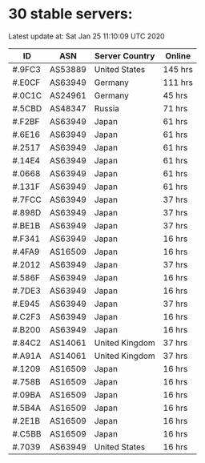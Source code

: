 # 30 stable servers:

Latest update at: Sat Jan 25 11:10:09 UTC 2020

| ID | ASN | Server Country | Online |
| -- | --- | -------------- | ------ |
| #.9FC3 | AS53889 | United States | 145 hrs |
| #.E0CF | AS63949 | Germany | 111 hrs |
| #.0C1C | AS24961 | Germany | 45 hrs |
| #.5CBD | AS48347 | Russia | 71 hrs |
| #.F2BF | AS63949 | Japan | 61 hrs |
| #.6E16 | AS63949 | Japan | 61 hrs |
| #.2517 | AS63949 | Japan | 61 hrs |
| #.14E4 | AS63949 | Japan | 61 hrs |
| #.0668 | AS63949 | Japan | 61 hrs |
| #.131F | AS63949 | Japan | 61 hrs |
| #.7FCC | AS63949 | Japan | 37 hrs |
| #.898D | AS63949 | Japan | 37 hrs |
| #.BE1B | AS63949 | Japan | 37 hrs |
| #.F341 | AS63949 | Japan | 16 hrs |
| #.4FA9 | AS16509 | Japan | 16 hrs |
| #.2012 | AS63949 | Japan | 37 hrs |
| #.586F | AS63949 | Japan | 16 hrs |
| #.7DE3 | AS63949 | Japan | 16 hrs |
| #.E945 | AS63949 | Japan | 37 hrs |
| #.C2F3 | AS63949 | Japan | 16 hrs |
| #.B200 | AS63949 | Japan | 16 hrs |
| #.84C2 | AS14061 | United Kingdom | 37 hrs |
| #.A91A | AS14061 | United Kingdom | 37 hrs |
| #.1209 | AS16509 | Japan | 16 hrs |
| #.758B | AS16509 | Japan | 16 hrs |
| #.09BA | AS16509 | Japan | 16 hrs |
| #.5B4A | AS16509 | Japan | 16 hrs |
| #.2E1B | AS16509 | Japan | 16 hrs |
| #.C5BB | AS16509 | Japan | 16 hrs |
| #.7039 | AS63949 | United States | 16 hrs |

